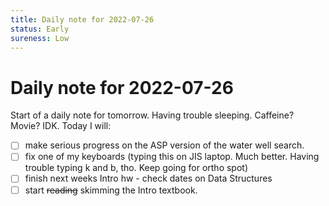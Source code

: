 ```yaml
---
title: Daily note for 2022-07-26
status: Early
sureness: Low
---
```

# Daily note for 2022-07-26
Start of a daily note for tomorrow. Having trouble sleeping. Caffeine? Movie? IDK.
Today I will:
- [ ] make serious progress on the ASP version of the water well search.
- [ ] fix one of my keyboards (typing this on JIS laptop. Much better. Having trouble typing k and b, tho. Keep going for ortho spot)
- [ ] finish next weeks Intro hw - check dates on Data Structures
- [ ] start ~~reading~~ skimming the Intro textbook. 
